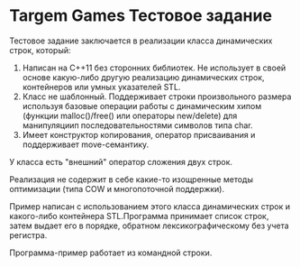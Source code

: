 # Targem Games Тестовое задание

Тестовое задание заключается в реализации класса динамических строк, который:

1. Написан на C++11 без сторонних библиотек. Не использует в своей основе какую-либо другую реализацию динамических строк, контейнеров или умных указателей STL.
2. Класс не шаблонный. Поддерживает строки произвольного размера используя базовые операции работы с динамическим хипом (функции malloc()/free() или операторы new/delete) для манипуляциип последовательностями символов типа char.
3. Имеет конструктор копирования, оператор присваивания и поддерживает move-семантику. 

У класса есть "внешний" оператор сложения двух строк.

Реализация не содержит в себе какие-то изощренные методы оптимизации (типа COW и многопоточной поддержки).

Пример написан с использованием этого класса динамических строк и какого-либо контейнера STL.Программа принимает список строк, затем выдает его в порядке, обратном лексикографическому без учета регистра.

Программа-пример работает из командной строки.
